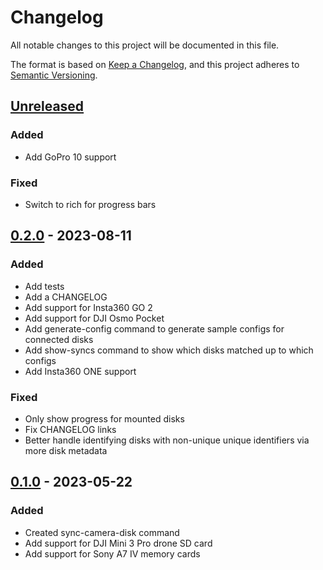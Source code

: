 # Changelog
All notable changes to this project will be documented in this file.

The format is based on [Keep a Changelog](https://keepachangelog.com/en/1.1.0/),
and this project adheres to [Semantic Versioning](https://semver.org/spec/v2.0.0.html).

## [Unreleased]
### Added
- Add GoPro 10 support

### Fixed
- Switch to rich for progress bars

## [0.2.0] - 2023-08-11
### Added
- Add tests
- Add a CHANGELOG
- Add support for Insta360 GO 2
- Add support for DJI Osmo Pocket
- Add generate-config command to generate sample configs for connected disks
- Add show-syncs command to show which disks matched up to which configs
- Add Insta360 ONE support

### Fixed
- Only show progress for mounted disks
- Fix CHANGELOG links
- Better handle identifying disks with non-unique unique identifiers via more disk metadata

## [0.1.0] - 2023-05-22
### Added
- Created sync-camera-disk command
- Add support for DJI Mini 3 Pro drone SD card
- Add support for Sony A7 IV memory cards

[Unreleased]: https://github.com/micktwomey/sync-camera-disk/compare/0.2.0...HEAD
[0.2.0]: https://github.com/micktwomey/sync-camera-disk/compare/0.1.0...0.2.0
[0.1.0]: https://github.com/micktwomey/sync-camera-disk/releases/tag/0.1.0
